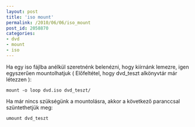 ```yaml
---
layout: post
title: 'iso mount'
permalink: /2010/06/06/iso_mount
post_id: 2058870
categories: 
- dvd
- mount
- iso
---
```


Ha egy iso fájlba anélkül szeretnénk belenézni, hogy kiírnánk lemezre, igen egyszerűen mountolhatjuk ( Előfeltétel, hogy dvd_teszt alkönyvtár már létezzen ): 
```
mount -o loop dvd.iso dvd_teszt/
``` 
Ha már nincs szükségünk a mountolásra, akkor a következő paranccsal szüntethetjük meg: 
```
umount dvd_teszt
```
  
